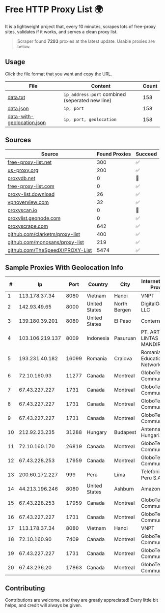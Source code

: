 
# Free HTTP Proxy List 🌍

It is a lightweight project that, every 10 minutes, scrapes lots of free-proxy sites, validates if it works, and serves a clean proxy list.


> Scraper found **7293** proxies at the latest update. Usable proxies are below.

## Usage

Click the file format that you want and copy the URL.


|File|Content|Count|
|----|-------|-----|
|[data.txt](https://raw.githubusercontent.com/themiralay/Proxy-List-World/master/data.txt)|`ip_address:port` combined (seperated new line)|158|
|[data.json](https://raw.githubusercontent.com/themiralay/Proxy-List-World/master/data.json)|`ip, port`|158|
|[data-with-geolocation.json](https://raw.githubusercontent.com/themiralay/Proxy-List-World/master/data-with-geolocation.json)|`ip, port, geolocation`|158|

## Sources

|Source|Found Proxies|Succeed|
|------|-------------|-------|
|[free-proxy-list.net](https://free-proxy-list.net)|300|✅|
|[us-proxy.org](https://www.us-proxy.org)|200|✅|
|[proxydb.net](http://proxydb.net)|0|🚫|
|[free-proxy-list.com](https://free-proxy-list.com/?page=&port=&type%5B%5D=http&type%5B%5D=https&up_time=0&search=Search)|0|✅|
|[proxy-list.download](https://www.proxy-list.download/HTTP)|26|✅|
|[vpnoverview.com](https://vpnoverview.com/privacy/anonymous-browsing/free-proxy-servers)|32|✅|
|[proxyscan.io](https://www.proxyscan.io)|0|🚫|
|[proxylist.geonode.com](https://proxylist.geonode.com/api/proxy-list?limit=300&page=1&sort_by=lastChecked&sort_type=desc&protocols=http,https)|0|✅|
|[proxyscrape.com](https://api.proxyscrape.com/v2/?request=displayproxies&protocol=http&timeout=10000&country=all&ssl=all&anonymity=all)|642|✅|
|[github.com/clarketm/proxy-list](https://raw.githubusercontent.com/clarketm/proxy-list/master/proxy-list-raw.txt)|400|✅|
|[github.com/monosans/proxy-list](https://raw.githubusercontent.com/monosans/proxy-list/main/proxies/http.txt)|219|✅|
|[github.com/TheSpeedX/PROXY-List](https://raw.githubusercontent.com/TheSpeedX/PROXY-List/master/http.txt)|5474|✅|


## Sample Proxies With Geolocation Info

|#|Ip|Port|Country|City|Internet Service Provider|
|-|--|----|-------|----|-------------------------|
|1|113.178.37.34|8080|Vietnam|Hanoi|VNPT|
|2|142.93.49.65|8000|United States|North Bergen|DigitalOcean, LLC|
|3|139.180.39.201|8080|United States|El Paso|Conterra|
|4|103.106.219.137|8009|Indonesia|Pasuruan|PT. ARTHA LINTAS DATA MANDIRI|
|5|193.231.40.182|16099|Romania|Craiova|Romanian Education Network|
|6|72.10.160.93|11277|Canada|Montreal|GloboTech Communications|
|7|67.43.227.227|1731|Canada|Montreal|GloboTech Communications|
|8|67.43.227.227|1731|Canada|Montreal|GloboTech Communications|
|9|67.43.227.227|1731|Canada|Montreal|GloboTech Communications|
|10|212.92.23.235|31288|Hungary|Budapest|Antenna Hungaria|
|11|72.10.160.170|26819|Canada|Montreal|GloboTech Communications|
|12|67.43.228.253|17959|Canada|Montreal|GloboTech Communications|
|13|200.60.172.227|999|Peru|Lima|Telefonica del Peru S.A.A.|
|14|44.213.196.246|8080|United States|Ashburn|Amazon.com|
|15|67.43.228.253|17959|Canada|Montreal|GloboTech Communications|
|16|67.43.227.227|1731|Canada|Montreal|GloboTech Communications|
|17|113.178.37.34|8080|Vietnam|Hanoi|VNPT|
|18|72.10.160.90|7409|Canada|Montreal|GloboTech Communications|
|19|67.43.227.227|1731|Canada|Montreal|GloboTech Communications|
|20|67.43.236.20|17863|Canada|Montreal|GloboTech Communications|



## Contributing

Contributions are welcome, and they are greatly appreciated! Every
little bit helps, and credit will always be given.

